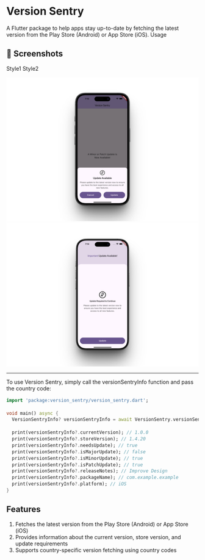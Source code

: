 Version Sentry 
================
A Flutter package to help apps stay up-to-date by fetching the latest version from the Play Store (Android) or App Store (iOS).
Usage


## 📱 Screenshots

 Style1                                        Style2                     

 ![patch_update](screenshots/patch_update.png)  ![patch_update](screenshots/major_update.png) 

[//]: # (<div style="text-align: center;">)

[//]: # (  <div style="display: inline-flex; gap: 40px;">)

[//]: # (    <span style="font-size: 18px; font-weight: bold;">🔍 Version Check</span>)

[//]: # (  <span style="font-size: 18px; font-weight: bold;">🚀 Deployment Info</span>)

[//]: # (  </div>)

[//]: # ()
[//]: # ()
[//]: # (  <img src="https://raw.githubusercontent.com/abubakar955786/version_sentry/main/screenshots/screenshot.png" alt="Screenshot" style="max-width: 100%; height: auto;" />)

[//]: # (</div>)





-----
To use Version Sentry, simply call the versionSentryInfo function and pass the country code:

```dart
import 'package:version_sentry/version_sentry.dart';

void main() async {
  VersionSentryInfo? versionSentryInfo = await VersionSentry.versionSentryInfo(countryCode: 'in');

  print(versionSentryInfo?.currentVersion); // 1.0.0
  print(versionSentryInfo?.storeVersion); // 1.4.20
  print(versionSentryInfo?.needsUpdate); // true
  print(versionSentryInfo?.isMajorUpdate); // false
  print(versionSentryInfo?.isMinorUpdate); // true
  print(versionSentryInfo?.isPatchUpdate); // true
  print(versionSentryInfo?.releaseNotes); // Improve Design
  print(versionSentryInfo?.packageName); // com.example.example
  print(versionSentryInfo?.platform); // iOS
}
```

Features
--------
1. Fetches the latest version from the Play Store (Android) or App Store (iOS)
2. Provides information about the current version, store version, and update requirements
3. Supports country-specific version fetching using country codes

